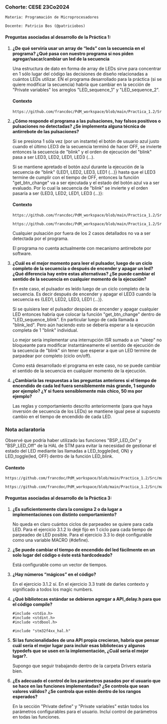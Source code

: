 ### Cohorte: CESE 23Co2024
```
Materia: Programación de Microprocesadores

Docente: Patricio Bos (@patriciobos)
```

#### Preguntas asociadas al desarrollo de la Práctica 1:

1) **¿De qué serviría usar un array de “leds” con la secuencia en el programa? ¿Qué pasa con nuestro programa si nos piden agregar/sacar/cambiar un led de la secuencia** 

    Una estructura de dato en forma de array de LEDs sirve para concentrar en 1 sólo lugar del código las decisiones de diseño relacionadas a cuántos LEDs utilizar. EN el programa desarrollado para la práctica (si se quiere modificar la secuencia) habría que cambiar en la sección de "Private variables" los arreglos "LED_sequence_1" y "LED_sequence_2". 
    
    #### Contexto
    ```
    https://github.com/francdoc/PdM_workspace/blob/main/Practica_1.2/Src/main.c#L51
    ```

2) **¿Cómo responde el programa a las pulsaciones, hay falsos positivos o pulsaciones no detectadas? ¿Se implementa alguna técnica de antirrebote de las pulsaciones?**

    Si se presiona 1 sóla vez (por un instante) el botón de usuario azul justo cuando el último LED3 de la secuencia terminó de hacer OFF, se invierte entonces la secuencia de "blink" y el orden de ejecución del "blink" pasa a ser LED3, LED2, LED1, LED3 (...).

    Si se mantiene apretado el botón azul durante la ejecución de la secuencia de "blink" {LED1, LED2, LED3, LED1 (...)} hasta que el LED3 termine de cumplir con el tiempo de OFF, entonces la función "get_btn_change" va a ser ejecutada y el estado del botón azul va a ser evaluado. Por lo cual la secuencia de "blink" se invierte y el orden pasaría a ser {LED3, LED2, LED1, LED3 (...)}: 

    #### Contexto
    ```
    https://github.com/francdoc/PdM_workspace/blob/main/Practica_1.2/Src/main.c#L108  
    
    https://github.com/francdoc/PdM_workspace/blob/main/Practica_1.2/Src/main.c#L198    
    ```

    Cualquier pulsación por fuera de los 2 casos detallados no va a ser detectada por el programa.

    El programa no cuenta actualmente con mecanismo antirrebote por software.

3) **¿Cuál es el mejor momento para leer el pulsador, luego de un ciclo completo de la secuencia o después de encender y apagar un led? ¿Qué diferencia hay entre estas alternativas? ¿Se puede cambiar el sentido de la secuencia en cualquier momento de la ejecución?**

    En este caso, el pulsador es leído luego de un ciclo completo de la secuencia. Es decir después de encender y apagar el LED3 cuando la secuencia es {LED1, LED2, LED3, LED1 (...)}.

    Si se quisiera leer el pulsador despúes de encender y apagar cualquier LED entonces habría que colocar la función "get_btn_change" dentro de "LED_sequence_blink". En particular luego de cada llamada a "blink_led". Pero aún haciendo esto se debería esperar a la ejecución completa de 1 "blink" individual.
    
    Lo mejor sería implementar una interrupción ISR sumado a un "sleep" no bloqueante para modificar instantáneamente el sentido de ejecución de la secuencia de "blink" sin tener que esperar a que un LED termine de parpadear por completo (ciclo on/off).

    Como está desarrollado el programa en este caso, no se puede cambiar el sentido de la secuencia en cualquier momento de la ejecución.

4) **¿Cambiaría las respuestas a las preguntas anteriores si el tiempo de encendido de cada led fuera sensiblemente más grande, 1 segundo por ejemplo? ¿Y si fuera  sensiblemente más chico, 50 ms por ejemplo?**

    Las reglas y comportamiento descrito anteriormente (para que haya inversión de secuencia de los LEDs) se mantiene igual pese al supuesto cambio en el tiempo de encendido de cada LED.

### Nota aclaratoria

Observé que podría haber utilizado las funciones "BSP_LED_On" y "BSP_LED_Off" de la HAL de STM para evitar la necesidad de gestionar el estado del LED mediante las llamadas a LED_toggle(led, ON) y LED_toggle(led, OFF) dentro de la función LED_blink.

#### Contexto
```
https://github.com/francdoc/PdM_workspace/blob/main/Practica_1.2/Src/main.c#L86

https://github.com/francdoc/PdM_workspace/blob/main/Practica_1.2/Src/main.c#L108    
```

#### Preguntas asociadas al desarrollo de la Práctica 3:

1) **¿Es suficientemente clara la consigna 2 o da lugar a implementaciones con distinto comportamiento?** 

    No queda en claro cuántos ciclos de parpeadeo se quiere para cada LED. Para el ejercicio 3.1.2 lo dejé fijo en 1 ciclo para cada tiempo de parpeadeo de LED posible. Para el ejercicio 3.3 lo dejé configurable como una variable MACRO (#define).

2) **¿Se puede cambiar el tiempo de encendido del led fácilmente en un solo lugar del código o éste está hardcodeado?**

    Está configurable como un vector de tiempos.

3)  **¿Hay números “mágicos” en el código?**

    En el ejercicio 3.1.2 sí. En el ejercicio 3.3 traté de darles contexto y significado a todos los magic numbers.

4) **¿Qué bibliotecas estándar se debieron agregar a API_delay.h para que el código compile?** 

    ```
    #include <stdio.h>
    #include <stdint.h>
    #include <stdbool.h>

    #include "stm32f4xx_hal.h"
    ```

5) **Si las funcionalidades de una API propia crecieran, habría que pensar cuál sería el mejor lugar para incluir esas bibliotecas y algunos typedefs que se usen en la implementación, ¿Cuál sería el mejor lugar?.**

    Supongo que seguir trabajando dentro de la carpeta Drivers estaría bien.
    
6) **¿Es adecuado el control de los parámetros pasados por el usuario que se hace en las funciones implementadas? ¿Se controla que sean valores válidos? ¿Se controla que estén dentro de los rangos esperados?**

    En la sección "Private define" y "Private variables" están todos los parámetros configurables para el usuario. Incluí control de parámetros en todas las funciones.

